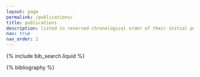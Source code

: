 ```yaml
---
layout: page
permalink: /publications/
title: publications
description: listed in reversed chronological order of their initial publication.
nav: true
nav_order: 2
---
```


<!-- _pages/publications.md -->

<!-- Bibsearch Feature -->

{% include bib_search.liquid %}

<div class="publications">

{% bibliography %}

</div>
